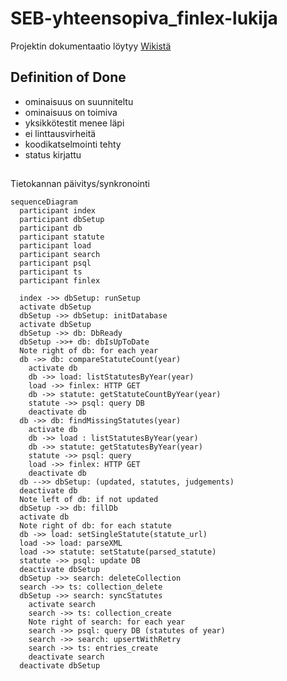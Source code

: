 # SEB-yhteensopiva_finlex-lukija

Projektin dokumentaatio löytyy [Wikistä](https://github.com/ohjelmistotuotantoprojekti/SEB-yhteensopiva_finlex-lukija/wiki)


## Definition of Done
- ominaisuus on suunniteltu
- ominaisuus on toimiva
- yksikkötestit menee läpi
- ei linttausvirheitä
- koodikatselmointi tehty
- status kirjattu

##

Tietokannan päivitys/synkronointi

```mermaid
sequenceDiagram
  participant index
  participant dbSetup
  participant db
  participant statute
  participant load
  participant search
  participant psql
  participant ts
  participant finlex

  index ->> dbSetup: runSetup
  activate dbSetup
  dbSetup ->> dbSetup: initDatabase
  activate dbSetup
  dbSetup ->> db: DbReady
  dbSetup ->>+ db: dbIsUpToDate
  Note right of db: for each year
  db ->> db: compareStatuteCount(year)
    activate db
    db ->> load: listStatutesByYear(year)
    load ->> finlex: HTTP GET
    db ->> statute: getStatuteCountByYear(year)
    statute ->> psql: query DB
    deactivate db
  db ->> db: findMissingStatutes(year)
    activate db
    db ->> load : listStatutesByYear(year)
    db ->> statute: getStatutesByYear(year)
    statute ->> psql: query
    load ->> finlex: HTTP GET
    deactivate db
  db -->> dbSetup: (updated, statutes, judgements)
  deactivate db
  Note left of db: if not updated
  dbSetup ->> db: fillDb
  activate db
  Note right of db: for each statute
  db ->> load: setSingleStatute(statute_url)
  load ->> load: parseXML
  load ->> statute: setStatute(parsed_statute)
  statute ->> psql: update DB
  deactivate dbSetup
  dbSetup ->> search: deleteCollection
  search ->> ts: collection_delete
  dbSetup ->> search: syncStatutes
    activate search
    search ->> ts: collection_create
    Note right of search: for each year
    search ->> psql: query DB (statutes of year)
    search ->> search: upsertWithRetry
    search ->> ts: entries_create
    deactivate search
  deactivate dbSetup
```
